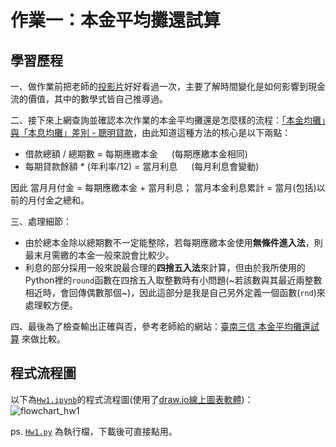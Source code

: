 # 作業一：本金平均攤還試算
## 學習歷程
 
一、做作業前把老師的[投影片](https://docs.google.com/presentation/d/e/2PACX-1vQanrLs-ZSFlnAXkUL5uLO9PVvrK1GaNFcjCVwC7IyIt16w_NuaCYUaO6lRxF54Qub_RntV2FGKr-Dm/pub?start=false&loop=false&delayms=3000&slide=id.p)好好看過一次，主要了解時間變化是如何影響到現金流的價值，其中的數學式皆自己推導過。

二、接下來上網查詢並確認本次作業的本金平均攤還是怎麼樣的流程：[「本金均攤」與「本息均攤」差別 - 聰明貸款](https://www.smartloan.com.tw/viewBlogDetail.do?kmId=45)，由此知道這種方法的核心是以下兩點： <br />
 * 借款總額 / 總期數 = 每期應繳本金 &emsp; (每期應繳本金相同)
 * 每期貸款餘額 * (年利率/12) = 當月利息 &emsp; (每月利息會變動) <br />
 
 因此 當月月付金 = 每期應繳本金 + 當月利息； 當月本金利息累計 = 當月(包括)以前的月付金之總和。

三、處理細節：<br />
 * 由於總本金除以總期數不一定能整除，若每期應繳本金使用**無條件進入法**，則最末月需繳的本金一般來說會比較少。
 * 利息的部分採用一般來說最合理的**四捨五入法**來計算，但由於我所使用的Python裡的`round`函數在四捨五入取整數時有小問題(~若該數與其最近兩整數相近時，會回傳偶數那個~)，因此這部分是我是自己另外定義一個函數(`rnd`)來處理較方便。

四、最後為了檢查輸出正確與否，參考老師給的網站：[臺南三信 本金平均攤還試算](https://ttc.scu.org.tw/memdca1.htm) 來做比較。<br />

## 程式流程圖
以下為[`Hw1.ipynb`](https://github.com/aqua86400/Financial_Engineering/blob/master/Hw1/Hw1.ipynb)的程式流程圖(使用了[draw.io線上圖表軟體](https://app.diagrams.net/))：<br />
![flowchart_hw1](https://github.com/aqua86400/Financial_Engineering/blob/master/Hw1/flowchart_hw1.png)

ps. [`Hw1.py`](https://github.com/aqua86400/Financial_Engineering/blob/master/Hw1/Hw1.py) 為執行檔，下載後可直接點用。
